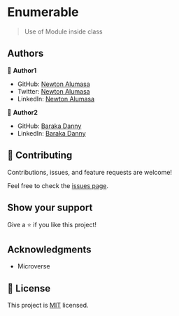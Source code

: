# Enumerable

> Use of Module inside class

## Authors

👤 **Author1**

- GitHub: [Newton Alumasa](https://github.com/altontonn)
- Twitter: [Newton Alumasa](https://twitter.com/AlumasaNewton)
- LinkedIn: [Newton Alumasa](https://www.linkedin.com/in/newton-alumasa/)

👤 **Author2**

- GitHub: [Baraka Danny](https://github.com/barakadanny)
- LinkedIn: [Baraka Danny](https://www.linkedin.com/in/danny-baraka/)

## 🤝 Contributing

Contributions, issues, and feature requests are welcome!

Feel free to check the [issues page](https://github.com/altontonn/Enumerable/issues).

## Show your support

Give a ⭐️ if you like this project!

## Acknowledgments

- Microverse

## 📝 License

This project is [MIT](https://github.com/altontonn/clinic-database/blob/dev/LICENSE) licensed.
